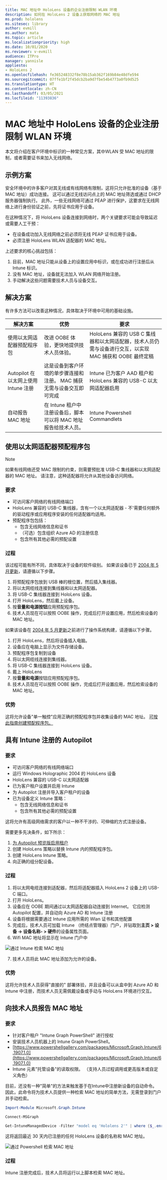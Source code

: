 ```yaml
---
title: MAC 地址中 HoloLens 设备的企业注册限制 WLAN 环境
description: 如何在 HoloLens 2 设备上获取网络的 MAC 地址
ms.prod: hololens
ms.sitesec: library
author: evmill
ms.author: mata
ms.topic: article
ms.localizationpriority: high
ms.date: 10/01/2020
ms.reviewer: v-evmill
audience: ITPro
manager: yannisle
appliesto:
- HoloLens 2
ms.openlocfilehash: fe365248332f8e78b15ab362f169b84e48dfe594
ms.sourcegitcommit: 07ffe1bf2f45dcb2ba9d7fbe54b4773a0fb9d525
ms.translationtype: HT
ms.contentlocale: zh-CN
ms.lasthandoff: 03/05/2021
ms.locfileid: "11393836"
---
```

# <a name="enterprise-enrollment-of-hololens-devices-in-mac-address-restricted-wi-fi-environment"></a>MAC 地址中 HoloLens 设备的企业注册限制 WLAN 环境

本文将介绍在客户环境中标识的一种常见方案，其中WLAN 受 MAC 地址的限制，或者需要证书来加入无线网络。

## <a name="example-scenario"></a>示例方案

安全环境中的许多客户对其无线或有线网络有限制，这将只允许批准的设备（基于 MAC 地址）成功连接。 这可以通过无线访问点上的 MAC 地址筛选或通过 DHCP 服务器强制执行。 此外，一些无线网络可通过 PEAP 进行保护，这要求在无线网络上进行身份验证之前，先将证书应用于设备。

在这种情况下，将 HoloLens 设备连接到网络时，两个关键要求可能会导致延迟或需要人工干预：

- 在设备成功加入无线网络之前必须将无线 PEAP 证书应用于设备。
- 必须注册 HoloLens WLAN 适配器的 MAC 地址。

上述要求的核心挑战包括：

1. 目前，MAC 地址只能从设备上的设置应用中标识，或在成功进行注册后从 Intune 标识。
2. 没有 MAC 地址，设备就无法加入 WLAN 网络开始注册。
3. 手动解决这些问题需要技术人员与设备交互。

## <a name="solutions"></a>解决方案

有许多方法可以改善这种情况，具体取决于环境中可用的基础设施。

| 解决方案 | 优势 | 要求 |
| --- | --- | --- |
| 使用以太网适配器预配程序包 | 改进 OOBE 体验，更快地提供技术人员体验。 | HoloLens 兼容的 USB C 集线器和以太网适配器，技术人员仍需与设备进行交互，以实现 MAC 捕获和 OOBE 最终定稿 |
| Autopilot 在以太网上使用 Intune 注册 | 这是设备到客户环境的单步骤连接和注册。 MAC 捕获无需与设备交互即可完成 | Intune 已为客户 AAD 租户和 HoloLens 兼容的 USB-C 以太网适配器启用 |
| 自动报告 MAC 地址 | 在 Intune 租户中注册设备后，脚本可以将 MAC 地址报告给技术人员。 | Intune Powershell Commandlets |

## <a name="provisioning-package-with-ethernet-adaptor"></a>使用以太网适配器预配程序包

> [!NOTE] 
> 如果有线网络还受 MAC 限制的约束，则需要预批准 USB-C 集线器和以太网适配器的 MAC 地址。 请注意，这种适配器将允许从其他设备访问网络。

### <a name="requirements"></a>要求

- 可访问客户网络的有线网络端口
- HoloLens 兼容的 USB-C 集线器，含有一个以太网适配器 - 不&#39;需要任何额外的驱动程序或应用程序安装的任何适配器均适用。
- 预配程序包包括：
  - 包含无线网络信息和证书
  - （可选）包含组织 Azure AD 的注册信息
  - 包含所有其他必需的预配设置

### <a name="process"></a>过程

该过程可能有所不同，具体取决于设备的软件级别。 如果该设备已于 [2004 年 5 月更新](hololens-release-notes.md#windows-holographic-version-2004)，请遵循以下步骤。

1. 将预配程序包放到 USB 棒的根位置，然后插入集线器。
2. 将以太网缆线连接到集线器和以太网适配器。
3. 将 USB-C 集线器连接到 HoloLens 设备。
4. 打开 HoloLens，然后戴上设备。
5. 按**音量和电源按钮**应用预配程序包。
6. 技术人员现在可以按照 OOBE 操作，完成后打开设置应用，然后检索设备的 MAC 地址。

如果该设备在 [2004 年 5 月更新](hololens-release-notes.md#windows-holographic-version-2004)之前进行了操作系统构建，请遵循以下步骤。

1. 打开 HoloLens，然后将设备插入电脑。
2. 设备应在电脑上显示为文件存储设备。
3. 预配程序包复制到设备
4. 将以太网缆线连接到集线器。
5. 将 USB-C 集线器连接到 HoloLens 设备。
6. 戴上 HoloLens
7. 按**音量和电源**按钮应用预配程序包。
8. 技术人员现在可以按照 OOBE 操作，完成后打开设置应用，然后检索设备的 MAC 地址。

### <a name="benefits"></a>优势

这将允许设备&quot;单一触控&quot;应用正确的预配程序包并收集设备的 MAC 地址。 [可按此指南创建预配程序包。](https://docs.microsoft.com/hololens/hololens-provisioning)

## <a name="autopilot-with-intune-enrollment"></a>具有 Intune 注册的 Autopilot

### <a name="requirements"></a>要求

- 可访问客户网络的有线网络端口
- 运行 Windows Holographic 2004 的 HoloLens 设备
- HoloLens 兼容的 USB-C 以太网适配器
- 已为客户租户设置并启用 Intune
- 为 Autopilot 注册并导入客户租户的设备
- 已为设备定义 Intune 策略：
   - 包含无线网络信息和证书
   - 包含所有其他必需的预配设置

这将允许有高级网络需求的客户以一种不干涉的、可伸缩的方式注册设备。

需要更多先决条件，如下所示：
1. [为 Autopilot 预览版启用租户](https://docs.microsoft.com/hololens/hololens2-autopilot)
1. 创建 HoloLens 策略以替换 Intune 内的预配程序包。
1. 创建 HoloLens Intune 策略。
1. 向正确的组分配设备。

### <a name="process"></a>过程

1. 将以太网电缆连接到适配器，然后将适配器插入 HoloLens 2 设备上的 USB-C 端口。
2. 打开 HoloLens。
3. 设备应在 OOBE 期间通过以太网适配器自动连接到 Internet。 它应检测 Autopilot 配置，并自动向 Azure AD 和 Intune 注册
4. 设备将根据需要通过 Intune 应用所需的 Wlan 证书和其他配置
5. 完成后，技术人员可加载 Intune （终结点管理器）门户，并钻取到**主页 > 设备 -> 设备名称- > 硬件**的设备属性页面。
6. Wifi MAC 地址将显示在 Intune 门户中

![通过 Intune 检索 MAC 地址](images/mac-address-intune.jpg)

7. 技术人员将此 MAC 地址添加为允许的设备。

### <a name="benefits"></a>优势

这将允许技术人员获得&quot;直接的&quot; 部署体验，并且设备可以从盒中到 Azure AD 和 Intune 中注册，而技术人员无需佩戴设备或手动与 HoloLens 环境进行交互。

## <a name="reporting-of-mac-addresses-to-the-technician"></a>向技术人员报告 MAC 地址

### <a name="requirements"></a>要求

- 针对客户租户 &quot;Intune Graph PowerShell&quot; 进行授权
- 安装技术人员机器上的 Intune Graph PowerShell。
- [https://www.powershellgallery.com/packages/Microsoft.Graph.Intune/6.1907.1.0](https://www.powershellgallery.com/packages/Microsoft.Graph.Intune/6.1907.1.0)
- Intune 元素&quot;托管设备&quot;的读取权限。 （支持人员过程调用或更高版本或自定义角色）

目前，还没有一种&quot;简单&quot;的方法来触发基于在Intune中注册新设备的自动命令。 因此，此命令将为技术人员提供一种检索 MAC 地址的简单方法，无需登录到门户并手动检索。

```powershell
Import-Module Microsoft.Graph.Intune

Connect-MSGraph

Get-IntuneManagedDevice -Filter "model eq 'Hololens 2'" | where {$_.enrolledDateTime -gt (get-date).AddDays(-30)}  | select deviceName, wiFiMacAddress 
```

这将返回最近 30 天内已注册的任何 HoloLens 设备的名称和 MAC 地址。

![通过 Powershell 检索 MAC 地址](images/mac-address-powershell.jpg)

### <a name="process"></a>过程

Intune 注册完成后，技术人员将运行以上脚本检索 MAC 地址。
